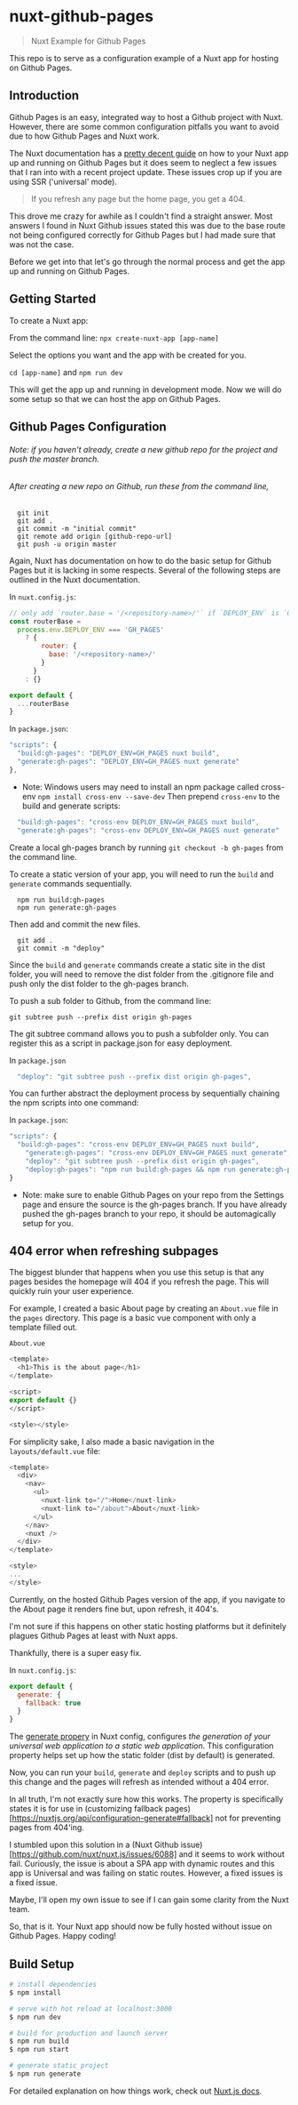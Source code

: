 # nuxt-github-pages

> Nuxt Example for Github Pages

This repo is to serve as a configuration example of a Nuxt app for hosting on Github Pages.

## Introduction

Github Pages is an easy, integrated way to host a Github project with Nuxt. However, there are some common configuration pitfalls you want to avoid due to how Github Pages and Nuxt work.

The Nuxt documentation has a [pretty decent guide](https://nuxtjs.org/faq/github-pages/) on how to your Nuxt app up and running on Github Pages but it does seem to neglect a few issues that I ran into with a recent project update. These issues crop up if you are using SSR ('universal' mode).

> If you refresh any page but the home page, you get a 404.

This drove me crazy for awhile as I couldn't find a straight answer. Most answers I found in Nuxt Github issues stated this was due to the base route not being configured correctly for Github Pages but I had made sure that was not the case.

Before we get into that let's go through the normal process and get the app up and running on Github Pages.

## Getting Started

To create a Nuxt app:

From the command line:
`npx create-nuxt-app [app-name]`

Select the options you want and the app with be created for you.

`cd [app-name]` and `npm run dev`

This will get the app up and running in development mode. Now we will do some setup so that we can host the app on Github Pages.

## Github Pages Configuration

###### Note: if you haven't already, create a new github repo for the project and push the master branch.

###### After creating a new repo on Github, run these from the command line,

```
  git init
  git add .
  git commit -m "initial commit"
  git remote add origin [github-repo-url]
  git push -u origin master
```

Again, Nuxt has documentation on how to do the basic setup for Github Pages but it is lacking in some respects. Several of the following steps are outlined in the Nuxt documentation.

In `nuxt.config.js`:

```javascript
// only add `router.base = '/<repository-name>/'` if `DEPLOY_ENV` is `GH_PAGES`
const routerBase =
  process.env.DEPLOY_ENV === 'GH_PAGES'
    ? {
        router: {
          base: '/<repository-name>/'
        }
      }
    : {}

export default {
  ...routerBase
}
```

In `package.json`:

```javascript
"scripts": {
  "build:gh-pages": "DEPLOY_ENV=GH_PAGES nuxt build",
  "generate:gh-pages": "DEPLOY_ENV=GH_PAGES nuxt generate"
},
```

- Note: Windows users may need to install an npm package called cross-env
  `npm install cross-env --save-dev`
  Then prepend `cross-env` to the build and generate scripts:

```javascript
  "build:gh-pages": "cross-env DEPLOY_ENV=GH_PAGES nuxt build",
  "generate:gh-pages": "cross-env DEPLOY_ENV=GH_PAGES nuxt generate"
```

Create a local gh-pages branch by running `git checkout -b gh-pages` from the command line.

To create a static version of your app, you will need to run the `build` and `generate` commands sequentially.

```
  npm run build:gh-pages
  npm run generate:gh-pages
```

Then add and commit the new files.

```
  git add .
  git commit -m "deploy"
```

Since the `build` and `generate` commands create a static site in the dist folder, you will need to remove the dist folder from the .gitignore file and push only the dist folder to the gh-pages branch.

To push a sub folder to Github, from the command line:

```
git subtree push --prefix dist origin gh-pages
```

The git subtree command allows you to push a subfolder only. You can register this as a script in package.json for easy deployment.

In `package.json`

```javascript
  "deploy": "git subtree push --prefix dist origin gh-pages",
```

You can further abstract the deployment process by sequentially chaining the npm scripts into one command:

In `package.json`:

```javascript
"scripts": {
  "build:gh-pages": "cross-env DEPLOY_ENV=GH_PAGES nuxt build",
    "generate:gh-pages": "cross-env DEPLOY_ENV=GH_PAGES nuxt generate",
    "deploy": "git subtree push --prefix dist origin gh-pages",
    "deploy:gh-pages": "npm run build:gh-pages && npm run generate:gh-pages && git add . && git commit -m \"deploy\" && npm run deploy"
}
```

- Note: make sure to enable Github Pages on your repo from the Settings page and ensure the source is the gh-pages branch. If you have already pushed the gh-pages branch to your repo, it should be automagically setup for you.

## 404 error when refreshing subpages

The biggest blunder that happens when you use this setup is that any pages besides the homepage will 404 if you refresh the page. This will quickly ruin your user experience.

For example, I created a basic About page by creating an `About.vue` file in the `pages` directory. This page is a basic vue component with only a template filled out.

`About.vue`

```javascript
<template>
  <h1>This is the about page</h1>
</template>

<script>
export default {}
</script>

<style></style>
```

For simplicity sake, I also made a basic navigation in the `layouts/default.vue` file:

```javascript
<template>
  <div>
    <nav>
      <ul>
        <nuxt-link to="/">Home</nuxt-link>
        <nuxt-link to="/about">About</nuxt-link>
      </ul>
    </nav>
    <nuxt />
  </div>
</template>

<style>
...
</style>
```

Currently, on the hosted Github Pages version of the app, if you navigate to the About page it renders fine but, upon refresh, it 404's.

I'm not sure if this happens on other static hosting platforms but it definitely plagues Github Pages at least with Nuxt apps.

Thankfully, there is a super easy fix.

In `nuxt.config.js`:

```javascript
export default {
  generate: {
    fallback: true
  }
}
```

The [generate propery](https://nuxtjs.org/api/configuration-generate) in Nuxt config,
configures _the generation of your universal web application to a static web application_. This configuration property helps set up how the static folder (dist by default) is generated.

Now, you can run your `build`, `generate` and `deploy` scripts and to push up this change and the pages will refresh as intended without a 404 error.

In all truth, I'm not exactly sure how this works. The property is specifically states it is for use in (customizing fallback pages)[https://nuxtjs.org/api/configuration-generate#fallback] not for preventing pages from 404'ing.

I stumbled upon this solution in a (Nuxt Github issue)[https://github.com/nuxt/nuxt.js/issues/6088] and it seems to work without fail. Curiously, the issue is about a SPA app with dynamic routes and this app is Universal and was failing on static routes. However, a fixed issues is a fixed issue.

Maybe, I'll open my own issue to see if I can gain some clarity from the Nuxt team.

So, that is it. Your Nuxt app should now be fully hosted without issue on Github Pages. Happy coding!

## Build Setup

```bash
# install dependencies
$ npm install

# serve with hot reload at localhost:3000
$ npm run dev

# build for production and launch server
$ npm run build
$ npm run start

# generate static project
$ npm run generate
```

For detailed explanation on how things work, check out [Nuxt.js docs](https://nuxtjs.org).
